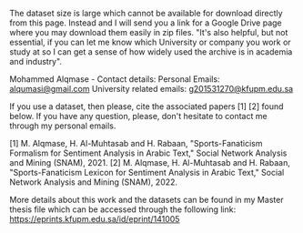 ﻿The dataset size is large which cannot be available for download directly from this page. Instead and I will send you a link for a Google Drive page where you may download them easily in zip files. "It's also helpful, but not essential, if you can let me know which University or company you work or study at so I can get a sense of how widely used the archive is in academia and industry".

Mohammed Alqmase - Contact details:
Personal Emails: alqumasi@gmail.com
University related emails: g201531270@kfupm.edu.sa

If you use a dataset, then please, cite the associated papers [1] [2] found below. If you have any question, please, don't hesitate to contact me through my personal emails.


[1] M. Alqmase, H. Al-Muhtasab and H. Rabaan, "Sports-Fanaticism Formalism for Sentiment Analysis in Arabic Text," Social Network Analysis and Mining (SNAM), 2021. 
[2] M. Alqmase, H. Al-Muhtasab and H. Rabaan, "Sports-Fanaticism Lexicon for Sentiment Analysis in Arabic Text," Social Network Analysis and Mining (SNAM), 2022. 

More details about this work and the datasets can be found in my Master thesis file which can be accessed through the following link:
https://eprints.kfupm.edu.sa/id/eprint/141005



